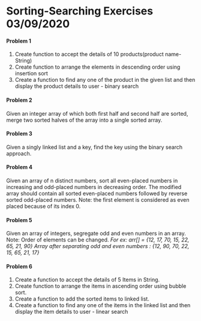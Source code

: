 # Sorting-Searching Exercises 03/09/2020

#### Problem 1
1)	Create function to accept the details of 10 products(product name- String)
2)	Create function to arrange the elements in descending order using insertion sort
3)	Create a function to find any one of the product in the given list and then display the product details to user - binary search

#### Problem 2
Given an integer array of which both first half and second half are sorted, merge two sorted halves of the array into a single sorted array.


#### Problem 3
Given a singly linked list and a key, find the key using the binary search approach.
		
#### Problem 4
Given an array of n distinct numbers, sort all even-placed numbers in increasing and odd-placed numbers in decreasing order. The modified array should contain all sorted even-placed numbers followed by reverse sorted odd-placed numbers.
Note: the first element is considered as even placed because of its index 0. 

#### Problem 5
Given an array of integers, segregate odd and even numbers in an array. 
Note: Order of elements can be changed.
*For ex: arr[] = {12, 17, 70, 15, 22, 65, 21, 90}
Array after separating odd and even numbers :
{12, 90, 70, 22, 15, 65, 21, 17}*


#### Problem 6
1) Create a function to accept the details of 5 Items in String.
2)  Create function to arrange the items in ascending order using bubble sort.
3) Create a function to add the sorted items to linked list. 
4) Create a function to  find any one of the items in the linked list and then display the item details to user - linear search 